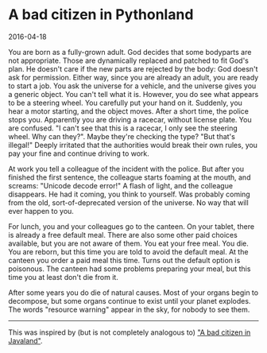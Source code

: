 A bad citizen in Pythonland
===========================

<time id=post-date>2016-04-18</time>

You are born as a fully-grown adult. God decides that some bodyparts are
not appropriate. Those are dynamically replaced and patched to fit
God\'s plan. He doesn\'t care if the new parts are rejected by the body:
God doesn\'t ask for permission. Either way, since you are already an
adult, you are ready to start a job. You ask the universe for a vehicle,
and the universe gives you a generic object. You can\'t tell what it is.
However, you do see what appears to be a steering wheel. You carefully
put your hand on it. Suddenly, you hear a motor starting, and the object
moves. After a short time, the police stops you. Apparently you are
driving a racecar, without license plate. You are confused. \"I can\'t
see that this is a racecar, I only see the steering wheel. Why can
they?\". Maybe they\'re checking the type? \"But that\'s illegal!\"
Deeply irritated that the authorities would break their own rules, you
pay your fine and continue driving to work.

At work you tell a colleague of the incident with the police. But after
you finished the first sentence, the colleague starts foaming at the
mouth, and screams: \"Unicode decode error!\" A flash of light, and the
colleague disappears. He had it coming, you think to yourself. Was
probably coming from the old, sort-of-deprecated version of the
universe. No way that will ever happen to you.

For lunch, you and your colleagues go to the canteen. On your tablet,
there is already a free default meal. There are also some other paid
choices available, but you are not aware of them. You eat your free
meal. You die. You are reborn, but this time you are told to avoid the
default meal. At the canteen you order a paid meal this time. Turns out
the default option is poisonous. The canteen had some problems preparing
your meal, but this time you at least don\'t die from it.

After some years you do die of natural causes. Most of your organs begin
to decompose, but some organs continue to exist until your planet
explodes. The words \"resource warning\" appear in the sky, for nobody
to see them.

------------------------------------------------------------------------

This was inspired by (but is not completely analogous to) [\"A bad
citizen in
Javaland\"](https://darrenhobbs.com/2006/04/22/a-bad-citizen-in-javaland/).
